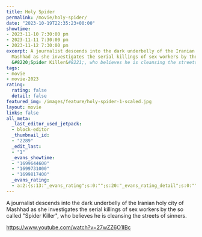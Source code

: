 ```yaml
---
title: Holy Spider
permalink: /movie/holy-spider/
date: "2023-10-19T22:35:23+00:00"
showtime:
- 2023-11-10 7:30:00 pm
- 2023-11-11 7:30:00 pm
- 2023-11-12 7:30:00 pm
excerpt: A journalist descends into the dark underbelly of the Iranian holy city of
  Mashhad as she investigates the serial killings of sex workers by the so called
  &#8220;Spider Killer&#8221;, who believes he is cleansing the streets of sinners.
tags:
- movie
- movie-2023
rating:
  rating: false
  detail: false
featured_img: /images/feature/holy-spider-1-scaled.jpg
layout: movie
links: false
all_meta:
  _last_editor_used_jetpack:
  - block-editor
  _thumbnail_id:
  - "2289"
  _edit_last:
  - "1"
  _evans_showtime:
  - "1699644600"
  - "1699731000"
  - "1699817400"
  _evans_rating:
  - a:2:{s:13:"_evans_rating";s:0:"";s:20:"_evans_rating_detail";s:0:"";}
---
```


A journalist descends into the dark underbelly of the Iranian holy city of Mashhad as she investigates the serial killings of sex workers by the so called "Spider Killer", who believes he is cleansing the streets of sinners.

https://www.youtube.com/watch?v=27wZZ6O1IBc 